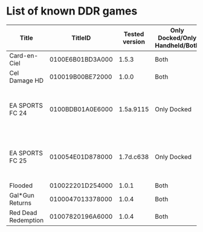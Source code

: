 # List of known DDR games
| Title | TitleID | Tested version | Only Docked/Only Handheld/Both | Comments |
| ------------- | ------------- | ------------- | ------------- | ------------- |
| Card-en-Ciel | 0100E6B01BD3A000 | 1.5.3 | Both |  |
| Cel Damage HD | 010019B00BE72000 | 1.0.0 | Both |  |
| EA SPORTS FC 24 | 0100BDB01A0E6000 | 1.5a.9115 | Only Docked | If anything else than 1080p is set, game targets 720p |
| EA SPORTS FC 25 | 010054E01D878000 | 1.7d.c638 | Only Docked | If anything else than 1080p is set, game targets 720p |
| Flooded | 010022201D254000 | 1.0.1 | Both |  |
| Gal*Gun Returns | 0100047013378000 | 1.0.4 | Both |  |
| Red Dead Redemption | 01007820196A6000 | 1.0.4 | Both |  |
